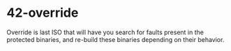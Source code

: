 # 42-override
Override is last ISO that will have you search for faults present in the protected binaries, and re-build these binaries depending on their behavior.
